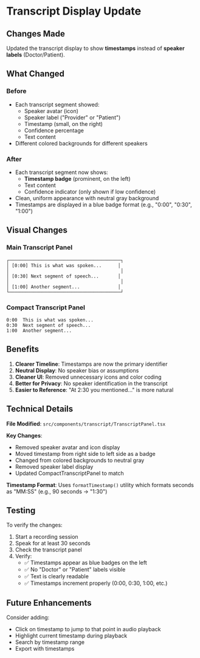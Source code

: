 # Transcript Display Update

## Changes Made

Updated the transcript display to show **timestamps** instead of **speaker labels** (Doctor/Patient).

## What Changed

### Before
- Each transcript segment showed:
  - Speaker avatar (icon)
  - Speaker label ("Provider" or "Patient")
  - Timestamp (small, on the right)
  - Confidence percentage
  - Text content
- Different colored backgrounds for different speakers

### After
- Each transcript segment now shows:
  - **Timestamp badge** (prominent, on the left)
  - Text content
  - Confidence indicator (only shown if low confidence)
- Clean, uniform appearance with neutral gray background
- Timestamps are displayed in a blue badge format (e.g., "0:00", "0:30", "1:00")

## Visual Changes

### Main Transcript Panel
```
┌─────────────────────────────────────────┐
│ [0:00] This is what was spoken...      │
│                                         │
│ [0:30] Next segment of speech...       │
│                                         │
│ [1:00] Another segment...              │
└─────────────────────────────────────────┘
```

### Compact Transcript Panel
```
0:00  This is what was spoken...
0:30  Next segment of speech...
1:00  Another segment...
```

## Benefits

1. **Clearer Timeline**: Timestamps are now the primary identifier
2. **Neutral Display**: No speaker bias or assumptions
3. **Cleaner UI**: Removed unnecessary icons and color coding
4. **Better for Privacy**: No speaker identification in the transcript
5. **Easier to Reference**: "At 2:30 you mentioned..." is more natural

## Technical Details

**File Modified**: `src/components/transcript/TranscriptPanel.tsx`

**Key Changes**:
- Removed speaker avatar and icon display
- Moved timestamp from right side to left side as a badge
- Changed from colored backgrounds to neutral gray
- Removed speaker label display
- Updated CompactTranscriptPanel to match

**Timestamp Format**: Uses `formatTimestamp()` utility which formats seconds as "MM:SS" (e.g., 90 seconds → "1:30")

## Testing

To verify the changes:
1. Start a recording session
2. Speak for at least 30 seconds
3. Check the transcript panel
4. Verify:
   - ✅ Timestamps appear as blue badges on the left
   - ✅ No "Doctor" or "Patient" labels visible
   - ✅ Text is clearly readable
   - ✅ Timestamps increment properly (0:00, 0:30, 1:00, etc.)

## Future Enhancements

Consider adding:
- Click on timestamp to jump to that point in audio playback
- Highlight current timestamp during playback
- Search by timestamp range
- Export with timestamps

